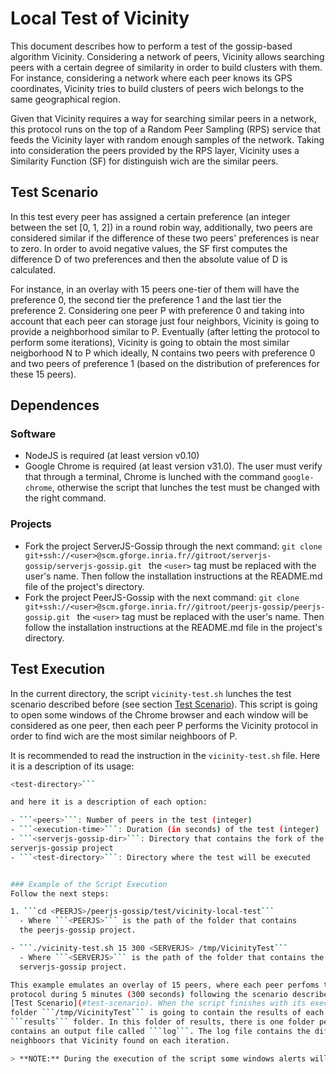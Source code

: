 # Local Test of Vicinity
  This document describes how to perform a test of the gossip-based algorithm Vicinity. 
  Considering a network of peers, Vicinity allows searching peers with a certain degree of 
  similarity in order to build clusters with them. For instance, considering a network where
  each peer knows its GPS coordinates, Vicinity tries to build clusters of peers wich belongs
  to the same geographical region.

  Given that Vicinity requires a way for searching similar peers in a network, this protocol
  runs on the top of a Random Peer Sampling (RPS) service that feeds the Vicinity layer with
  random enough samples of the network. Taking into consideration the peers provided by the RPS
  layer, Vicinity uses a Similarity Function (SF) for distinguish wich are the similar peers.

## Test Scenario
In this test every peer has assigned a certain preference (an integer between the set 
[0, 1, 2]) in a round robin way, additionally, two peers are considered similar if the 
difference of these two peers' preferences is near to zero. In order to avoid negative values, the SF first computes the difference D of two preferences and then the absolute value of D is 
calculated.

For instance, in an overlay with 15 peers one-tier of them will have the preference 0, the 
second tier the preference 1 and the last tier the preference 2. Considering one peer P with
preference 0 and taking into account that each peer can storage just four neighbors, Vicinity
is going to provide a neighborhood similar to P. Eventually (after letting the protocol to
perform some iterations), Vicinity is going to obtain the most similar neigborhood N to P which
ideally, N contains two peers with preference 0 and two peers of preference 1 (based on the
distribution of preferences for these 15 peers).

## Dependences

### Software
  - NodeJS is required (at least version v0.10)
  - Google Chrome is required (at least version v31.0). The user must verify that through a 
    terminal, Chrome is lunched with the command ```google-chrome```, otherwise the script 
    that lunches the test must be changed with the right command.

### Projects
  - Fork the project ServerJS-Gossip through the next command: ``` git clone 
    git+ssh://<user>@scm.gforge.inria.fr//gitroot/serverjs-gossip/serverjs-gossip.git  ```
    the ``` <user> ``` tag must be replaced with the user's name. Then follow the 
    installation instructions at the README.md file of the project's directory.
  - Fork the project PeerJS-Gossip with the next command: ``` git clone 
    git+ssh://<user>@scm.gforge.inria.fr//gitroot/peerjs-gossip/peerjs-gossip.git  ``` the 
    ``` <user> ``` tag must be replaced with the user's name. Then follow the installation
    instructions at the README.md file in the project's directory.

## Test Execution
  In the current directory, the script ```vicinity-test.sh``` lunches the test scenario 
  described before (see section [Test Scenario](#test-scenario)). This script is going to
  open some windows of the Chrome browser and each window will be considered as one peer,
  then each peer P performs the Vicinity protocol in order to find wich are the most 
  similar neighboors of P. 

  It is recommended to read the instruction in the ```vicinity-test.sh``` file. Here 
  it is a description of its usage:

  ```./vicinity-test.sh <peers> <execution-time> <serverjs-gossip-dir> 
  <test-directory>```

  and here it is a description of each option:

  - ```<peers>```: Number of peers in the test (integer)
  - ```<execution-time>```: Duration (in seconds) of the test (integer)
  - ```<serverjs-gossip-dir>```: Directory that contains the fork of the 
  serverjs-gossip project
  - ```<test-directory>```: Directory where the test will be executed


### Example of the Script Execution
Follow the next steps:

1. ```cd <PEERJS>/peerjs-gossip/test/vicinity-local-test```
    - Where ```<PEERJS>``` is the path of the folder that contains 
    the peerjs-gossip project.

- ```./vicinity-test.sh 15 300 <SERVERJS> /tmp/VicinityTest```
    - Where ```<SERVERJS>``` is the path of the folder that contains the 
    serverjs-gossip project.

This example emulates an overlay of 15 peers, where each peer perfoms the Vicinity
protocol during 5 minutes (300 seconds) following the scenario described in section
[Test Scenario](#test-scenario). When the script finishes with its execution, the
folder ```/tmp/VicinityTest``` is going to contain the results of each peer in the 
```results``` folder. In this folder of results, there is one folder per peer that
contains an output file called ```log```. The log file contains the different 
neighboors that Vicinity found on each iteration.

> **NOTE:** During the execution of the script some windows alerts will appear, PLEASE, do not perform any action with these events AND do not close any window of Chrome, because each window represents a peer.
